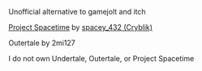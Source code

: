 Unofficial alternative to gamejolt and itch

[Project Spacetime](https://gamejolt.com/games/outertale/643082) by [spacey_432 (Cryblik)](https://gamejolt.com/@spacey_432)

Outertale by 2mi127

I do not own Undertale, Outertale, or Project Spacetime
